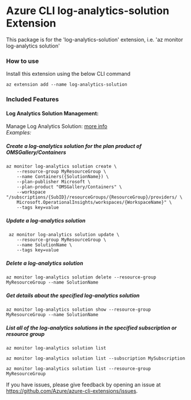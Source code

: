 # Azure CLI log-analytics-solution Extension #
This package is for the 'log-analytics-solution' extension, i.e. 'az monitor log-analytics solution'

### How to use ###
Install this extension using the below CLI command
```
az extension add --name log-analytics-solution
```

### Included Features
#### Log Analytics Solution Management:
Manage Log Analytics Solution: [more info](https://docs.microsoft.com/en-us/azure/azure-monitor/insights/solutions) \
*Examples:*

##### Create a log-analytics solution for the plan product of OMSGallery/Containers
```
az monitor log-analytics solution create \
    --resource-group MyResourceGroup \
    --name Containers({SolutionName}) \
    --plan-publisher Microsoft \
    --plan-product "OMSGallery/Containers" \
    --workspace "/subscriptions/{SubID}/resourceGroups/{ResourceGroup}/providers/ \
    Microsoft.OperationalInsights/workspaces/{WorkspaceName}" \
    --tags key=value
```

##### Update a log-analytics solution
```
 az monitor log-analytics solution update \
    --resource-group MyResourceGroup \
    --name SolutionName \
    --tags key=value
```

##### Delete a log-analytics solution
```
az monitor log-analytics solution delete --resource-group MyResourceGroup --name SolutionName
```

##### Get details about the specified log-analytics solution
```
az monitor log-analytics solution show --resource-group MyResourceGroup --name SolutionName
```

##### List all of the log-analytics solutions in the specified subscription or resource group
```
az monitor log-analytics solution list
```
```
az monitor log-analytics solution list --subscription MySubscription
```
```
az monitor log-analytics solution list --resource-group MyResourceGroup
```

If you have issues, please give feedback by opening an issue at https://github.com/Azure/azure-cli-extensions/issues.
